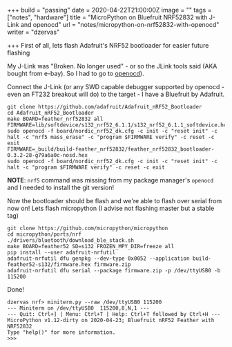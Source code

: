 +++
build = "passing"
date = 2020-04-22T21:00:00Z
image = ""
tags = ["notes", "hardware"]
title = "MicroPython on Bluefruit NRF52832 with J-Link and openocd"
url = "notes/micropython-on-nrf52832-with-openocd"
writer = "dzervas"

+++
First of all, lets flash Adafruit's NRF52 bootloader for easier future flashing

My J-Link was "Broken. No longer used" - or so the JLink tools said (AKA bought from e-bay). So I had to go to [openocd](http://openocd.org)).

Connect the J-Link (or any SWD capable debugger supported by openocd - even an FT232 breakout will do) to the target - I have a Bluefruit by Adafruit.

    git clone https://github.com/adafruit/Adafruit_nRF52_Bootloader
    cd Adafruit_nRF52_Bootloader
    make BOARD=feather_nrf52832 all
    FIRMWARE=lib/softdevice/s132_nrf52_6.1.1/s132_nrf52_6.1.1_softdevice.hex
    sudo openocd -f board/nordic_nrf52_dk.cfg -c init -c "reset init" -c halt -c "nrf5 mass_erase" -c "program $FIRMWARE verify" -c reset -c exit
    FIRMWARE=_build/build-feather_nrf52832/feather_nrf52832_bootloader-0.3.2-28-g79a6a0c-nosd.hex
    sudo openocd -f board/nordic_nrf52_dk.cfg -c init -c "reset init" -c halt -c "program $FIRMWARE verify" -c reset -c exit

**NOTE**: `nrf5` command was missing from my package manager's `openocd` and I needed to install the git version!

Now the bootloader should be flash and we're able to flash over serial from now on! Lets flash micropython (I advise not flashing master but a stable tag)

    git clone https://github.com/micropython/micropython
    cd micropython/ports/nrf
    ./drivers/bluetooth/download_ble_stack.sh
    make BOARD=feather52 SD=s132 FROZEN_MPY_DIR=freeze all
    pip install --user adafruit-nrfutil
    adafruit-nrfutil dfu genpkg --dev-type 0x0052 --application build-feather52-s132/firmware.hex firmware.zip
    adafruit-nrfutil dfu serial --package firmware.zip -p /dev/ttyUSB0 -b 115200

Done!

    dzervas nrf> miniterm.py --raw /dev/ttyUSB0 115200
    --- Miniterm on /dev/ttyUSB0  115200,8,N,1 ---
    --- Quit: Ctrl+] | Menu: Ctrl+T | Help: Ctrl+T followed by Ctrl+H ---
    MicroPython v1.12-dirty on 2020-04-23; Bluefruit nRF52 Feather with NRF52832
    Type "help()" for more information.
    >>>